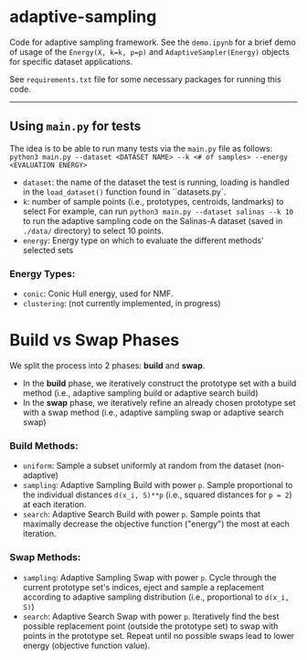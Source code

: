 # adaptive-sampling

Code for adaptive sampling framework. See the ``demo.ipynb`` for a brief demo of usage of the ``Energy(X, k=k, p=p)`` and ``AdaptiveSampler(Energy)`` objects for specific dataset applications. 

See ``requirements.txt`` file for some necessary packages for running this code.

---

## Using ``main.py`` for tests

The idea is to be able to run many tests via the ``main.py`` file as follows:
```python3 main.py --dataset <DATASET NAME> --k <# of samples> --energy <EVALUATION ENERGY>```
* ``dataset``: the name of the dataset the test is running, loading is handled in the ``load_dataset()`` function found in ``datasets.py`. 
* ``k``: number of sample points (i.e., prototypes, centroids, landmarks) to select
For example, can run ``python3 main.py --dataset salinas --k 10`` to run the adaptive sampling code on the Salinas-A dataset (saved in ``./data/`` directory) to select 10 points.
* ``energy``: Energy type on which to evaluate the different methods' selected sets 

### Energy Types: 
* ``conic``: Conic Hull energy, used for NMF.
* ``clustering``: (not currently implemented, in progress)


# Build vs Swap Phases
We split the process into 2 phases: __build__ and __swap__.
* In the __build__ phase, we iteratively construct the prototype set with a build method (i.e., adaptive sampling build or adaptive search build)
* In the __swap__ phase, we iteratively refine an already chosen prototype set with a swap method (i.e., adaptive sampling swap or adaptive search swap)

### Build Methods:
* ``uniform``: Sample a subset uniformly at random from the dataset (non-adaptive) 
* ``sampling``: Adaptive Sampling Build with power ``p``. Sample proportional to the individual distances ``d(x_i, S)**p`` (i.e., squared distances for ``p = 2``) at each iteration.
* ``search``: Adaptive Search Build with power ``p``. Sample points that maximally decrease the objective function ("energy") the most at each iteration. 

### Swap Methods:
* ``sampling``: Adaptive Sampling Swap with power ``p``. Cycle through the current prototype set's indices, eject and sample a replacement according to adaptive sampling distribution (i.e., proportional to ``d(x_i, S)``)
* ``search``: Adaptive Search Swap with power ``p``. Iteratively find the best possible replacement point (outside the prototype set) to swap with points in the prototype set. Repeat until no possible swaps lead to lower energy (objective function value).
